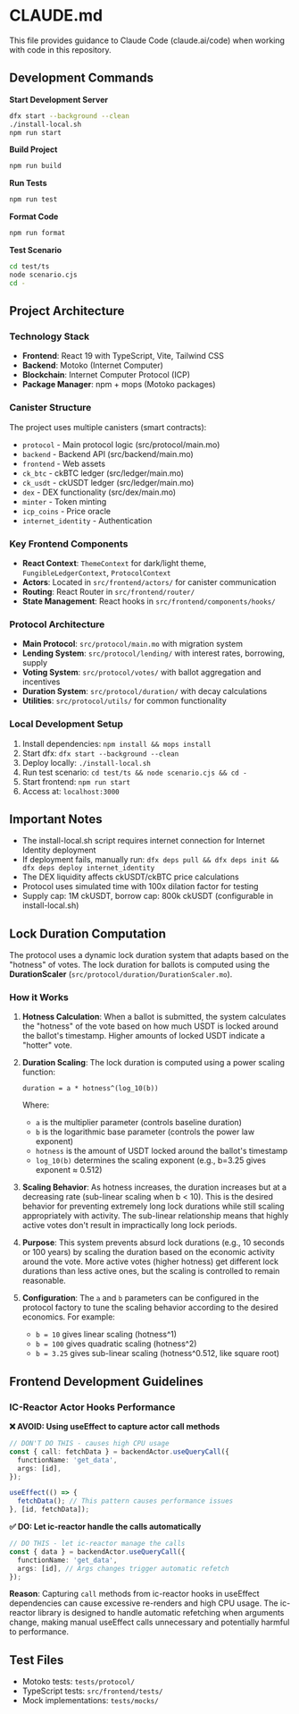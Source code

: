 # CLAUDE.md

This file provides guidance to Claude Code (claude.ai/code) when working with code in this repository.

## Development Commands

**Start Development Server**
```bash
dfx start --background --clean
./install-local.sh
npm run start
```

**Build Project**
```bash
npm run build
```

**Run Tests**
```bash
npm run test
```

**Format Code**
```bash
npm run format
```

**Test Scenario**
```bash
cd test/ts
node scenario.cjs
cd -
```

## Project Architecture

### Technology Stack
- **Frontend**: React 19 with TypeScript, Vite, Tailwind CSS
- **Backend**: Motoko (Internet Computer)
- **Blockchain**: Internet Computer Protocol (ICP)
- **Package Manager**: npm + mops (Motoko packages)

### Canister Structure
The project uses multiple canisters (smart contracts):
- `protocol` - Main protocol logic (src/protocol/main.mo)
- `backend` - Backend API (src/backend/main.mo)
- `frontend` - Web assets
- `ck_btc` - ckBTC ledger (src/ledger/main.mo)
- `ck_usdt` - ckUSDT ledger (src/ledger/main.mo)
- `dex` - DEX functionality (src/dex/main.mo)
- `minter` - Token minting
- `icp_coins` - Price oracle
- `internet_identity` - Authentication

### Key Frontend Components
- **React Context**: `ThemeContext` for dark/light theme, `FungibleLedgerContext`, `ProtocolContext`
- **Actors**: Located in `src/frontend/actors/` for canister communication
- **Routing**: React Router in `src/frontend/router/`
- **State Management**: React hooks in `src/frontend/components/hooks/`

### Protocol Architecture
- **Main Protocol**: `src/protocol/main.mo` with migration system
- **Lending System**: `src/protocol/lending/` with interest rates, borrowing, supply
- **Voting System**: `src/protocol/votes/` with ballot aggregation and incentives
- **Duration System**: `src/protocol/duration/` with decay calculations
- **Utilities**: `src/protocol/utils/` for common functionality

### Local Development Setup
1. Install dependencies: `npm install && mops install`
2. Start dfx: `dfx start --background --clean`
3. Deploy locally: `./install-local.sh`
4. Run test scenario: `cd test/ts && node scenario.cjs && cd -`
5. Start frontend: `npm run start`
6. Access at: `localhost:3000`

## Important Notes

- The install-local.sh script requires internet connection for Internet Identity deployment
- If deployment fails, manually run: `dfx deps pull && dfx deps init && dfx deps deploy internet_identity`
- The DEX liquidity affects ckUSDT/ckBTC price calculations
- Protocol uses simulated time with 100x dilation factor for testing
- Supply cap: 1M ckUSDT, borrow cap: 800k ckUSDT (configurable in install-local.sh)

## Lock Duration Computation

The protocol uses a dynamic lock duration system that adapts based on the "hotness" of votes. The lock duration for ballots is computed using the **DurationScaler** (`src/protocol/duration/DurationScaler.mo`).

### How it Works

1. **Hotness Calculation**: When a ballot is submitted, the system calculates the "hotness" of the vote based on how much USDT is locked around the ballot's timestamp. Higher amounts of locked USDT indicate a "hotter" vote.

2. **Duration Scaling**: The lock duration is computed using a power scaling function:
   ```
   duration = a * hotness^(log_10(b))
   ```
   Where:
   - `a` is the multiplier parameter (controls baseline duration)
   - `b` is the logarithmic base parameter (controls the power law exponent)
   - `hotness` is the amount of USDT locked around the ballot's timestamp
   - `log_10(b)` determines the scaling exponent (e.g., b=3.25 gives exponent ≈ 0.512)

3. **Scaling Behavior**: As hotness increases, the duration increases but at a decreasing rate (sub-linear scaling when b < 10). This is the desired behavior for preventing extremely long lock durations while still scaling appropriately with activity. The sub-linear relationship means that highly active votes don't result in impractically long lock periods.

4. **Purpose**: This system prevents absurd lock durations (e.g., 10 seconds or 100 years) by scaling the duration based on the economic activity around the vote. More active votes (higher hotness) get different lock durations than less active ones, but the scaling is controlled to remain reasonable.

5. **Configuration**: The `a` and `b` parameters can be configured in the protocol factory to tune the scaling behavior according to the desired economics. For example:
   - `b = 10` gives linear scaling (hotness^1)
   - `b = 100` gives quadratic scaling (hotness^2)
   - `b = 3.25` gives sub-linear scaling (hotness^0.512, like square root)

## Frontend Development Guidelines

### IC-Reactor Actor Hooks Performance

**❌ AVOID: Using useEffect to capture actor call methods**
```typescript
// DON'T DO THIS - causes high CPU usage
const { call: fetchData } = backendActor.useQueryCall({
  functionName: 'get_data',
  args: [id],
});

useEffect(() => {
  fetchData(); // This pattern causes performance issues
}, [id, fetchData]);
```

**✅ DO: Let ic-reactor handle the calls automatically**
```typescript
// DO THIS - let ic-reactor manage the calls
const { data } = backendActor.useQueryCall({
  functionName: 'get_data',
  args: [id], // Args changes trigger automatic refetch
});
```

**Reason**: Capturing `call` methods from ic-reactor hooks in useEffect dependencies can cause excessive re-renders and high CPU usage. The ic-reactor library is designed to handle automatic refetching when arguments change, making manual useEffect calls unnecessary and potentially harmful to performance.

## Test Files
- Motoko tests: `tests/protocol/`
- TypeScript tests: `src/frontend/tests/`
- Mock implementations: `tests/mocks/`